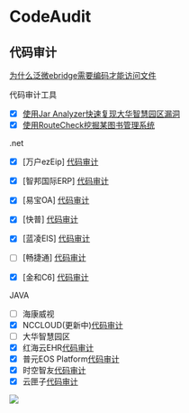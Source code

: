 # CodeAudit

## 代码审计

[为什么泛微ebridge需要编码才能访问文件](Code_Audit/ebridge.md)

代码审计工具

- [x] [使用Jar Analyzer快速复现大华智慧园区漏洞](Code_Audit/jaranalyzer.md)
- [x]  [使用RouteCheck挖掘某图书管理系统](Code_Audit/tushu.md)

.net

- [x] [万户ezEip] [代码审计](Code_Audit/wanhu.md)

- [x] [智邦国际ERP] [代码审计](Code_Audit/zhibangguoji.md)

- [x] [易宝OA] [代码审计](Code_Audit/yibao.md)

- [x] [快普] [代码审计](Code_Audit/kuaipu.md)

- [x] [蓝凌EIS] [代码审计](Code_Audit/lanling.md)

- [ ] [畅捷通] [代码审计](Code_Audit)

- [x] [金和C6] [代码审计](Code_Audit/c6.md)

JAVA

- [ ] 海康威视
- [x] NCCLOUD(更新中)[代码审计](Code_Audit/nccloud.md)
- [ ] 大华智慧园区
- [x] 红海云EHR[代码审计](Code_Audit/honghaiyun.md)
- [x] 普元EOS Platform[代码审计](Code_Audit/puyuan.md)
- [x] 时空智友[代码审计](Code_Audit/shikong.md)
- [x] 云匣子[代码审计](Code_Audit/yunxiazi.md)

![](https://img.xwyue.com/i/2024/03/29/660619bd229f5.png)

